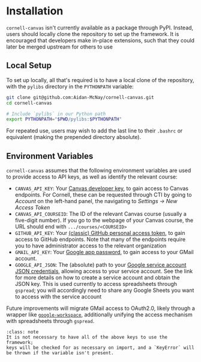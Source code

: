 # Installation

`cornell-canvas` isn't currently available as a package through PyPI.
Instead, users should locally clone the repository to set up the
framework. It is encouraged that developers make in-place extensions,
such that they could later be merged upstream for others to use

## Local Setup

To set up locally, all that's required is to have a local clone of the
repository, with the `pylibs` directory in the `PYTHONPATH` variable:

```bash
git clone git@github.com:Aidan-McNay/cornell-canvas.git
cd cornell-canvas

# Include `pylibs` in our Python path
export PYTHONPATH="$PWD/pylibs:$PYTHONPATH"
```

For repeated use, users may wish to add the last line to their `.bashrc`
or equivalent (making the prepended directory absolute).

## Environment Variables

`cornell-canvas` assumes that the following environment variables are used
to provide access to API keys, as well as identify the relevant course:

 - `CANVAS_API_KEY`: Your [Canvas developer key](https://canvas.instructure.com/doc/api/file.developer_keys.html),
     to gain access to Canvas endpoints. For Cornell, these can be
     requested through CTI by going to _Account_ on the left-hand panel,
     the navigating to _Settings -> New Access Token_
 - `CANVAS_API_COURSEID`: The ID of the relevant Canvas course (usually a
     five-digit number). If you go to the webpage of your Canvas course,
     the URL should end with `.../courses/<COURSEID>`
 - `GITHUB_API_KEY`: Your [(classic) GitHub personal access token](https://docs.github.com/en/authentication/keeping-your-account-and-data-secure/managing-your-personal-access-tokens),
     to gain access to GitHub endpoints. Note that many of the endpoints
     require you to have administrator access to the relevant organization
 - `GMAIL_API_KEY`: Your [Google app password](https://support.google.com/mail/answer/185833?hl=en),
     to gain access to your GMail account.
 - `GOOGLE_API_JSON`: The (absolute) path to your
     [Google service account JSON credentials](https://cloud.google.com/iam/docs/keys-create-delete#creating),
     allowing access to your service account. See the link for more
     details on how to create a service account and obtain the JSON key.
     This is used currently to access spreadsheets through `gspread`; you
     will accordingly need to share any Google Sheets you want to access
     with the service account

Future improvements will migrate GMail access to OAuth2.0, likely through
a wrapper like [`google-workspace`](https://github.com/dermasmid/google-workspace),
additionally unifying the access mechanism with spreadsheets through
`gspread`.

```{admonition} Key Usage
:class: note
It is not necessary to have all of the above keys to use the framework;
keys will be checked for as necessary on import, and a `KeyError` will
be thrown if the variable isn't present.
```